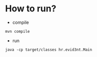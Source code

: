 # How to run?
- compile
```shell
mvn compile
```
- run
```shell
java -cp target/classes hr.evid3nt.Main
```
